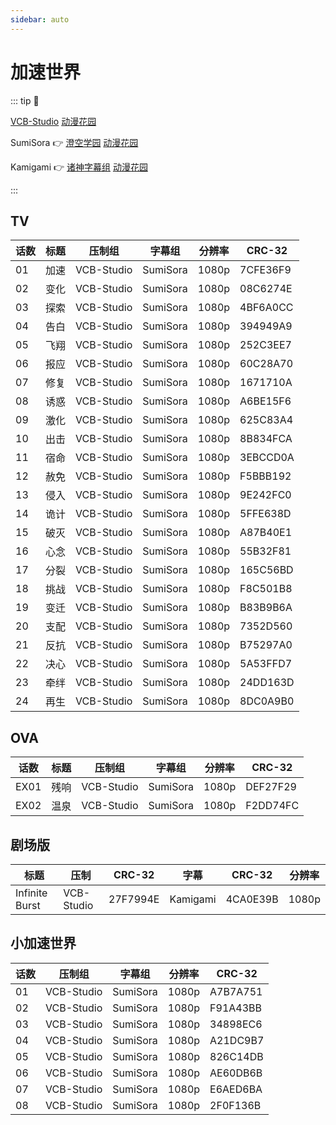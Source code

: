 ```yaml
---
sidebar: auto
---
```


# 加速世界

::: tip 📌

[VCB-Studio](https://vcb-s.com) [动漫花园](https://share.dmhy.org/topics/list/team_id/581)

SumiSora :point_right: [澄空学园](https://bbs.sumisora.net) [动漫花园](https://share.dmhy.org/topics/list/team_id/58)

Kamigami :point_right: [诸神字幕组](https://subs.kamigami.org) [动漫花园](https://share.dmhy.org/topics/list/team_id/288)

:::

## TV

| 话数 | 标题 | 压制组 | 字幕组 | 分辨率 | CRC-32 |
| --- | --- | --- | --- | --- | --- |
| 01 | 加速 | VCB-Studio | SumiSora | 1080p | 7CFE36F9 |
| 02 | 变化 | VCB-Studio | SumiSora | 1080p | 08C6274E |
| 03 | 探索 | VCB-Studio | SumiSora | 1080p | 4BF6A0CC |
| 04 | 告白 | VCB-Studio | SumiSora | 1080p | 394949A9 |
| 05 | 飞翔 | VCB-Studio | SumiSora | 1080p | 252C3EE7 |
| 06 | 报应 | VCB-Studio | SumiSora | 1080p | 60C28A70 |
| 07 | 修复 | VCB-Studio | SumiSora | 1080p | 1671710A |
| 08 | 诱惑 | VCB-Studio | SumiSora | 1080p | A6BE15F6 |
| 09 | 激化 | VCB-Studio | SumiSora | 1080p | 625C83A4 |
| 10 | 出击 | VCB-Studio | SumiSora | 1080p | 8B834FCA |
| 11 | 宿命 | VCB-Studio | SumiSora | 1080p | 3EBCCD0A |
| 12 | 赦免 | VCB-Studio | SumiSora | 1080p | F5BBB192 |
| 13 | 侵入 | VCB-Studio | SumiSora | 1080p | 9E242FC0 |
| 14 | 诡计 | VCB-Studio | SumiSora | 1080p | 5FFE638D |
| 15 | 破灭 | VCB-Studio | SumiSora | 1080p | A87B40E1 |
| 16 | 心念 | VCB-Studio | SumiSora | 1080p | 55B32F81 |
| 17 | 分裂 | VCB-Studio | SumiSora | 1080p | 165C56BD |
| 18 | 挑战 | VCB-Studio | SumiSora | 1080p | F8C501B8 |
| 19 | 变迁 | VCB-Studio | SumiSora | 1080p | B83B9B6A |
| 20 | 支配 | VCB-Studio | SumiSora | 1080p | 7352D560 |
| 21 | 反抗 | VCB-Studio | SumiSora | 1080p | B75297A0 |
| 22 | 决心 | VCB-Studio | SumiSora | 1080p | 5A53FFD7 |
| 23 | 牵绊 | VCB-Studio | SumiSora | 1080p | 24DD163D |
| 24 | 再生 | VCB-Studio | SumiSora | 1080p | 8DC0A9B0 |

## OVA

| 话数 | 标题 | 压制组 | 字幕组 | 分辨率 | CRC-32 |
| --- | --- | --- | --- | --- | --- |
| EX01 | 残响 | VCB-Studio | SumiSora | 1080p | DEF27F29 |
| EX02 | 温泉 | VCB-Studio | SumiSora | 1080p | F2DD74FC |

## 剧场版

| 标题 | 压制 | CRC-32 | 字幕 | CRC-32 | 分辨率 |
| --- | --- | --- | --- | --- | --- |
| Infinite Burst | VCB-Studio | 27F7994E | Kamigami | 4CA0E39B | 1080p |

## 小加速世界

| 话数 | 压制组 | 字幕组 | 分辨率 | CRC-32 |
| --- | --- | --- | --- | --- |
| 01 | VCB-Studio | SumiSora | 1080p | A7B7A751 |
| 02 | VCB-Studio | SumiSora | 1080p | F91A43BB |
| 03 | VCB-Studio | SumiSora | 1080p | 34898EC6 |
| 04 | VCB-Studio | SumiSora | 1080p | A21DC9B7 |
| 05 | VCB-Studio | SumiSora | 1080p | 826C14DB |
| 06 | VCB-Studio | SumiSora | 1080p | AE60DB6B |
| 07 | VCB-Studio | SumiSora | 1080p | E6AED6BA |
| 08 | VCB-Studio | SumiSora | 1080p | 2F0F136B |